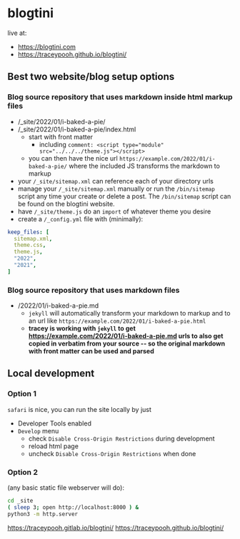 # blogtini

live at:
- https://blogtini.com
- https://traceypooh.github.io/blogtini/


## Best two website/blog setup options
### Blog source repository that uses markdown inside html markup files
- /_site/2022/01/i-baked-a-pie/
- /_site/2022/01/i-baked-a-pie/index.html
  - start with front matter
    - including `comment: <script type="module" src="../../../theme.js"></script>`
  - you can then have the nice url `https://example.com/2022/01/i-baked-a-pie/` where the included JS transforms the markdown to markup
- your `/_site/sitemap.xml` can reference each of your directory urls
- manage your `/_site/sitemap.xml` manually or run the `/bin/sitemap` script any time your create or delete a post.  The `/bin/sitemap` script can be found on the blogtini website.
- have `/_site/theme.js` do an `import` of whatever theme you desire
- create a `/_config.yml` file with (minimally):
```yml
keep_files: [
  sitemap.xml,
  theme.css,
  theme.js,
  "2022",
  "2021",
]
```

### Blog source repository that uses markdown files
- /2022/01/i-baked-a-pie.md
  - `jekyll` will automatically transform your markdown to markup and to an url like `https://example.com/2022/01/i-baked-a-pie.html`
  - **tracey is working with `jekyll` to get https://example.com/2022/01/i-baked-a-pie.md urls to also get copied in verbatim from your source -- so the original markdown with front matter can be used and parsed**



## Local development
### Option 1
`safari` is nice, you can run the site locally by just
- Developer Tools enabled
- `Develop` menu
  - check `Disable Cross-Origin Restrictions` during development
  - reload html page
  - uncheck `Disable Cross-Origin Restrictions` when done

### Option 2
(any basic static file webserver will do):
```bash
cd _site
( sleep 3; open http://localhost:8000 ) &
python3 -m http.server
```

https://traceypooh.gitlab.io/blogtini/
https://traceypooh.github.io/blogtini/
